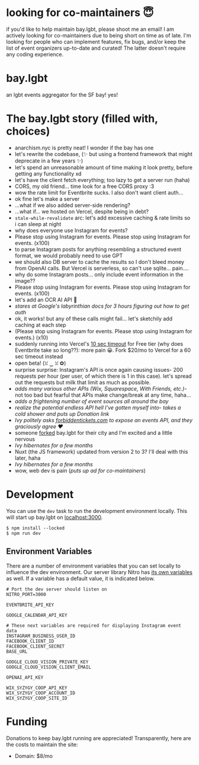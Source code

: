 # looking for co-maintainers 😇
if you'd like to help maintain bay.lgbt, please shoot me an email! I am actively looking for co-maintainers due to being short on time as of late. I'm looking for people who can implement features, fix bugs, and/or keep the list of event organizers up-to-date and curated! The latter doesn't require any coding experience.

# bay.lgbt
an lgbt events aggregator for the SF bay!
yes!

# The bay.lgbt story (filled with, choices)
- anarchism.nyc is pretty neat! I wonder if the bay has one
- let's rewrite the codebase, (✨ but using a frontend framework that might deprecate in a few years ✨)
- let's spend an unreasonable amount of time making it look pretty, before getting any functionality xd
- let's have the client fetch everything; too lazy to get a server run (haha)
- CORS, my old friend... time look for a free CORS proxy :3
- wow the rate limit for Eventbrite sucks. I also don't want client auth...
- ok fine let's make a server
- ...what if we also added server-side rendering?
- ...what if... we hosted on Vercel, despite being in debt?
- `stale-while-revalidate` arc: let's add excessive caching & rate limits so i can sleep at night
- why does everyone use Instagram for events?
- Please stop using Instagram for events. Please stop using Instagram for events. (x100)
- to parse Instagram posts for anything resembling a structured event format, we would probably need to use GPT
- we should also DB server to cache the results so I don't bleed money from OpenAI calls. But Vercel is serverless, so can't use sqlite... pain....
- why do some Instagram posts... only include event information in the image??
- Please stop using Instagram for events. Please stop using Instagram for events. (x100)
- let's add an OCR AI API 🫠
- *stares at Google's labyrinthian docs for 3 hours figuring out how to get auth*
- ok, it works! but any of these calls might fail... let's sketchily add caching at each step
- (Please stop using Instagram for events. Please stop using Instagram for events.) (x10)
- suddenly running into Vercel's [10 sec timeout](https://vercel.com/docs/concepts/limits/overview#general-limits:~:text=Serverless%20Function%20Execution%20Timeout%20(Seconds)) for Free tier (why does Eventbrite take so long??): more pain 😀. Fork $20/mo to Vercel for a 60 sec timeout instead
- open beta! (ꈍ ‿ ꈍ ✿)
- surprise surprise: Instagram's API is once again causing issues- 200 requests per hour (per user, of which there is 1 in this case). let's spread out the requests but milk that limit as much as possible.
- *adds many various other APIs (Wix, Squarespace, With Friends, etc.)*- not too bad but fearful that APIs make change/break at any time, haha...
- *adds a frightening number of event sources all around the bay*
- *realize the potential endless API hell I've gotten myself into*- *takes a cold shower and puts up Donation link*
- *Ivy politely asks [forbiddentickets.com](https://forbiddentickets.com/) to expose an events API, and they graciously agree ❤️*
- someone [forked](https://github.com/NatVIII/rva.rip) bay.lgbt for their city and I'm excited and a little nervous
- *Ivy hibernates for a few months*
- Nuxt (the JS framework) updated from version 2 to 3? I'll deal with this later, haha
- *Ivy hibernates for a few months*
- wow, web dev is pain (*puts up ad for co-maintainers*)

# Development

You can use the `dev` task to run the development environment locally. This will start up bay.lgbt on [localhost:3000](http://localhost:3000).

```
$ npm install --locked
$ npm run dev
```

## Environment Variables

There are a number of environment variables that you can set locally to influence the dev environment. Our server library Nitro has [its own variables](https://nitro.build/deploy/runtimes/node#environment-variables) as well. If a variable has a default value, it is indicated below.

```env
# Port the dev server should listen on
NITRO_PORT=3000

EVENTBRITE_API_KEY

GOOGLE_CALENDAR_API_KEY

# These next variables are required for displaying Instagram event data
INSTAGRAM_BUSINESS_USER_ID
FACEBOOK_CLIENT_ID
FACEBOOK_CLIENT_SECRET
BASE_URL

GOOGLE_CLOUD_VISION_PRIVATE_KEY
GOOGLE_CLOUD_VISION_CLIENT_EMAIL

OPENAI_API_KEY

WIX_SYZYGY_COOP_API_KEY
WIX_SYZYGY_COOP_ACCOUNT_ID
WIX_SYZYGY_COOP_SITE_ID
```

# Funding
Donations to keep bay.lgbt running are appreciated! Transparently, here are the costs to maintain the site:
- Domain: $8/mo
